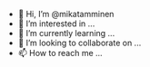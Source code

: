 - 👋 Hi, I’m @mikatamminen
- 👀 I’m interested in ...
- 🌱 I’m currently learning ...
- 💞️ I’m looking to collaborate on ...
- 📫 How to reach me ...

<!---
mikatamminen/mikatamminen is a ✨ special ✨ repository because its `README.md` (this file) appears on your GitHub profile.
You can click the Preview link to take a look at your changes.
--->
